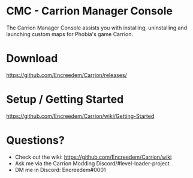# CMC - Carrion Manager Console
The Carrion Manager Console assists you with installing, uninstalling and launching custom maps for Phobia's game Carrion.
# Download
https://github.com/Encreedem/Carrion/releases/
# Setup / Getting Started
https://github.com/Encreedem/Carrion/wiki/Getting-Started
# Questions?
* Check out the wiki: https://github.com/Encreedem/Carrion/wiki
* Ask me via the Carrion Modding Discord/#level-loader-project
* DM me in Discord: Encreedem#0001
